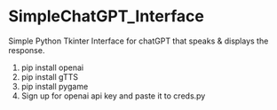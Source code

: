 # SimpleChatGPT_Interface

Simple Python Tkinter Interface for chatGPT that speaks & displays the response.

1) pip install openai
2) pip install gTTS
3) pip install pygame
4) Sign up for openai api key and paste it to creds.py 

